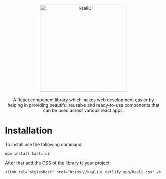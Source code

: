 <p align="center">
    <img src="https://kaaliui.netlify.app/assets/images/kali-icon.ico" alt="kaaliUI" width="280px">
    <br />
    <br />
    A React component library which makes web development easier by helping in providing beautiful reusable and ready-to-use components that can be used across various react apps.
</p>

# Installation

To install use the following command:

```
npm install kaali-ui
```

After that add the CSS of the library to your project:

```
<link rel="stylesheet" href="https://kaaliui.netlify.app/kaali.css" />
```

